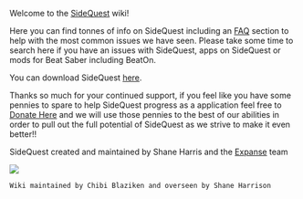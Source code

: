 Welcome to the [SideQuest](https://sidequestvr.com/#/what-is-sidequest) wiki!

Here you can find tonnes of info on SideQuest including an [FAQ](https://github.com/the-expanse/SideQuest/wiki/FAQ) section to help with the most common issues we have seen. Please take some time to search here if you have an issues with SideQuest, apps on SideQuest or mods for Beat Saber including BeatOn. 

You can download SideQuest [here](https://sidequestvr.com/#/download).

Thanks so much for your continued support, if you feel like you have some pennies to spare to help SideQuest progress as a application feel free to [Donate Here](https://www.patreon.com/TheExpanseVR) and we will use those pennies to the best of our abilities in order to pull out the full potential of SideQuest as we strive to make it even better!!

SideQuest created and maintained by Shane Harris and the [Expanse](https://theexpanse.app) team

![](https://cdn.discordapp.com/attachments/608376262347587595/609908738668888084/Screenshot_424.png)


`Wiki maintained by Chibi Blaziken and overseen by Shane Harrison`